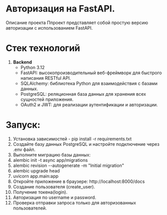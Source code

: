 # Авторизация на FastAPI.
Описание проекта
Ппроект представляет собой простую версию авторизации с использованием FastAPI.

# Стек технологий

1. **Backend**
   - Python 3.12
   - FastAPI: высокопроизводительный веб-фреймворк для быстрого написания RESTful API.
   - SQLAlchemy: библиотека Python для взаимодействия с базами данных.
   - PostgreSQL: реляционная база данных для хранения всех сущностей приложения.
   - OAuth2 и JWT: для реализации аутентификации и авторизации.

# Запуск:

1. Установка зависимостей - pip install -r requirements.txt
2. Создайте базу данных PostgreSQL и настройте подключение через .env файл.
3. Выполните миграцию базы данных:
4. alembic init -t async app/migrations
5. alembic revision --autogenerate -m "Initial migration"
6. alembic upgrade head
7. uvicorn app.main:app
8. Откройте приложение в браузере: http://localhost:8000/docs
9. Создание пользователя (create_user).
10. Получение токена(login).
11. Авторизация по username и password.
12. Проверка отправки запроса только для авторизованных пользователей.
